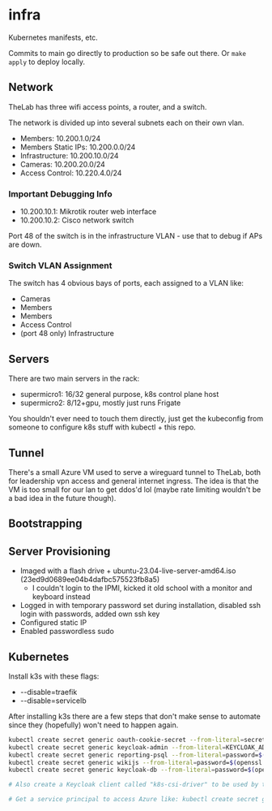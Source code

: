 # infra

Kubernetes manifests, etc.

Commits to main go directly to production so be safe out there.
Or `make apply` to deploy locally.


## Network

TheLab has three wifi access points, a router, and a switch.

The network is divided up into several subnets each on their own vlan.

- Members: 10.200.1.0/24
- Members Static IPs: 10.200.0.0/24
- Infrastructure: 10.200.10.0/24
- Cameras: 10.200.20.0/24
- Access Control: 10.220.4.0/24

### Important Debugging Info

- 10.200.10.1: Mikrotik router web interface
- 10.200.10.2: Cisco network switch

Port 48 of the switch is in the infrastructure VLAN - use that to debug if APs are down.

### Switch VLAN Assignment

The switch has 4 obvious bays of ports, each assigned to a VLAN like:

- Cameras
- Members
- Members
- Access Control
- (port 48 only) Infrastructure


## Servers

There are two main servers in the rack:

- supermicro1: 16/32 general purpose, k8s control plane host
- supermicro2: 8/12+gpu, mostly just runs Frigate

You shouldn't ever need to touch them directly, just get the kubeconfig from someone to configure k8s stuff with kubectl + this repo.


## Tunnel

There's a small Azure VM used to serve a wireguard tunnel to TheLab, both for leadership vpn access and general internet ingress.
The idea is that the VM is too small for our lan to get ddos'd lol (maybe rate limiting wouldn't be a bad idea in the future though).


## Bootstrapping

## Server Provisioning

- Imaged with a flash drive + ubuntu-23.04-live-server-amd64.iso (23ed9d0689ee04b4dafbc575523fb8a5)
  - I couldn't login to the IPMI, kicked it old school with a monitor and keyboard instead
- Logged in with temporary password set during installation, disabled ssh login with passwords, added own ssh key
- Configured static IP
- Enabled passwordless sudo

## Kubernetes

Install k3s with these flags:

- --disable=traefik
- --disable=servicelb

After installing k3s there are a few steps that don't make sense to automate since they (hopefully) won't need to happen again.

```bash
kubectl create secret generic oauth-cookie-secret --from-literal=secret=$(openssl rand -base64 24)
kubectl create secret generic keycloak-admin --from-literal=KEYCLOAK_ADMIN_PASSWORD=$(openssl rand -base64 16)
kubectl create secret generic reporting-psql --from-literal=password=$(openssl rand -base64 24)
kubectl create secret generic wikijs --from-literal=password=$(openssl rand -base64 24)
kubectl create secret generic keycloak-db --from-literal=password=$(openssl rand -base64 24)

# Also create a Keycloak client called "k8s-csi-driver" to be used by the CSI driver: kubectl create secret generic keycloak-csi-driver-creds --from-literal=password=$CLIENT_SECRET

# Get a service principal to access Azure like: kubectl create secret generic azure-sp --from-literal=clientID=846d6a2c-6fa0-48f5-b810-f997cf8d8e50 --from-literal=secret=SECRET
```
